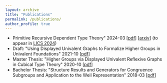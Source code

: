 ```yaml
---
layout: archive
title: "Publications"
permalink: /publications/
author_profile: true
---
```

* Primitive Recursive Dependent Type Theory" 2024-03 [[pdf](/files/prdtt_draft.pdf)] [[arxiv](https://arxiv.org/abs/2404.01011)] (to appear in [LICS 2024](https://lics.siglog.org/lics24/index.php))
* Draft: "Using Displayed Univalent Graphs to Formalize Higher Groups in Univalent Foundations" 2021-10 [[pdf](/files/durgs.pdf)]
* Master Thesis: "Higher Groups via Displayed Univalent Reflexive Graphs in Cubical Type Theory" 2020-10 [[pdf](/files/master.pdf)]
* Bachelor Thesis: "Structure Results and Generators for Congruence Subgroups and Application to the Weil Representation" 2018-03 [[pdf](/files/bachelor.pdf)]